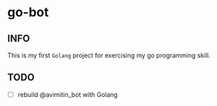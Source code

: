 # go-bot

## INFO

This is my first `Golang` project for exercising my go programming skill.

## TODO

- [ ] rebuild @avimitin_bot with Golang